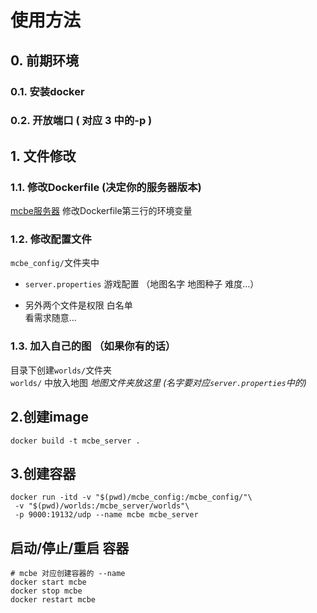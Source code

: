 # 使用方法

## 0. 前期环境
### 0.1. 安装docker
### 0.2. 开放端口 ( 对应 3 中的-p )

## 1. 文件修改
### 1.1. 修改Dockerfile (决定你的服务器版本)
[mcbe服务器](https://www.minecraft.net/zh-hans/download/server/bedrock/)
修改Dockerfile第三行的环境变量

### 1.2. 修改配置文件
`mcbe_config/`文件夹中  
- `server.properties` 游戏配置  （地图名字 地图种子 难度...）

- 另外两个文件是权限 白名单  
 看需求随意...

### 1.3. 加入自己的图 （如果你有的话）
 目录下创建`worlds/`文件夹  
`worlds/` 中放入地图  _地图文件夹放这里 (名字要对应`server.properties`中的)_


## 2.创建image

```shell
docker build -t mcbe_server .
```



## 3.创建容器

```shell
docker run -itd -v "$(pwd)/mcbe_config:/mcbe_config/"\
 -v "$(pwd)/worlds:/mcbe_server/worlds"\
 -p 9000:19132/udp --name mcbe mcbe_server
```



## 启动/停止/重启 容器

```shell
# mcbe 对应创建容器的 --name
docker start mcbe
docker stop mcbe
docker restart mcbe
```

